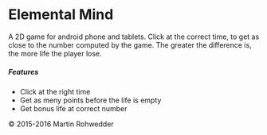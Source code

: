 ﻿# Elemental Mind
A 2D game for android phone and tablets. Click at the correct time, to get as close to the number computed by the game. The greater the difference is, the more life the player lose.

##### Features
* Click at the right time
* Get as meny points before the life is empty
* Get bonus life at correct number

&copy; 2015-2016 Martin Rohwedder